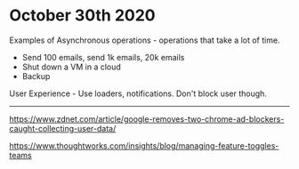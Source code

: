 # October 30th 2020

Examples of Asynchronous operations - operations that take a lot of time.
- Send 100 emails, send 1k emails, 20k emails
- Shut down a VM in a cloud
- Backup

User Experience - Use loaders, notifications. Don't block user though.

---

https://www.zdnet.com/article/google-removes-two-chrome-ad-blockers-caught-collecting-user-data/

https://www.thoughtworks.com/insights/blog/managing-feature-toggles-teams


